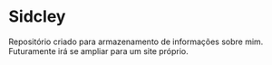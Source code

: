 # Sidcley
Repositório criado para armazenamento de informações sobre mim. Futuramente irá se ampliar para um site próprio.
